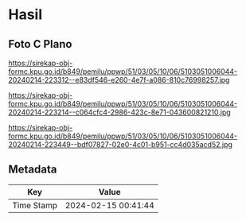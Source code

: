 # Hasil

## Foto C Plano

https://sirekap-obj-formc.kpu.go.id/b849/pemilu/ppwp/51/03/05/10/06/5103051006044-20240214-223312--e83df546-e260-4e7f-a086-810c76998257.jpg

https://sirekap-obj-formc.kpu.go.id/b849/pemilu/ppwp/51/03/05/10/06/5103051006044-20240214-223214--c064cfc4-2986-423c-8e71-043600821210.jpg

https://sirekap-obj-formc.kpu.go.id/b849/pemilu/ppwp/51/03/05/10/06/5103051006044-20240214-223449--bdf07827-02e0-4c01-b951-cc4d035acd52.jpg


## Metadata

| Key        | Value               |
| ---------- | ------------------- |
| Time Stamp | 2024-02-15 00:41:44 |



